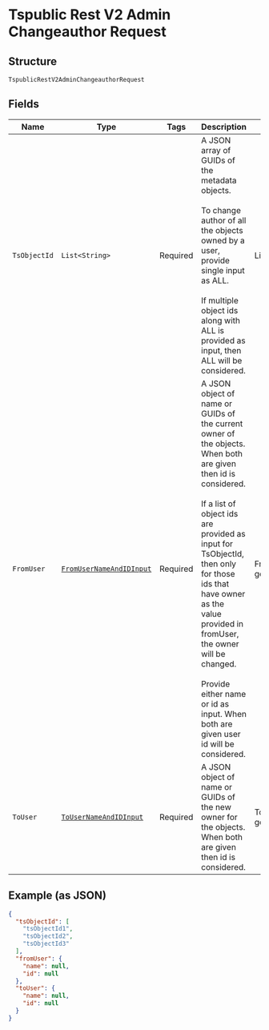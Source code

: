 
# Tspublic Rest V2 Admin Changeauthor Request

## Structure

`TspublicRestV2AdminChangeauthorRequest`

## Fields

| Name | Type | Tags | Description | Getter | Setter |
|  --- | --- | --- | --- | --- | --- |
| `TsObjectId` | `List<String>` | Required | A JSON array of GUIDs of the metadata objects.<br><br>To change author of all the objects owned by a user, provide single input as ALL.<br><br>If multiple object ids along with ALL is provided as input, then ALL will be considered. | List<String> getTsObjectId() | setTsObjectId(List<String> tsObjectId) |
| `FromUser` | [`FromUserNameAndIDInput`](../../doc/models/from-user-name-and-id-input.md) | Required | A JSON object of name or GUIDs of the current owner of the objects. When both are given then id is considered.<br><br>If a list of object ids are provided as input for TsObjectId, then only for those ids that have owner as the value provided in fromUser, the owner will be changed.<br><br>Provide either name or id as input. When both are given user id will be considered. | FromUserNameAndIDInput getFromUser() | setFromUser(FromUserNameAndIDInput fromUser) |
| `ToUser` | [`ToUserNameAndIDInput`](../../doc/models/to-user-name-and-id-input.md) | Required | A JSON object of name or GUIDs of the new owner for the objects. When both are given then id is considered. | ToUserNameAndIDInput getToUser() | setToUser(ToUserNameAndIDInput toUser) |

## Example (as JSON)

```json
{
  "tsObjectId": [
    "tsObjectId1",
    "tsObjectId2",
    "tsObjectId3"
  ],
  "fromUser": {
    "name": null,
    "id": null
  },
  "toUser": {
    "name": null,
    "id": null
  }
}
```

